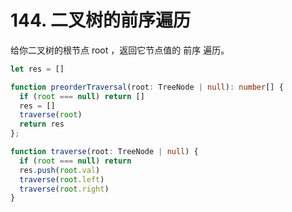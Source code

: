 # 144. 二叉树的前序遍历

给你二叉树的根节点 root ，返回它节点值的 前序 遍历。

```ts
let res = []

function preorderTraversal(root: TreeNode | null): number[] {
  if (root === null) return []
  res = []
  traverse(root)
  return res
};

function traverse(root: TreeNode | null) {
  if (root === null) return
  res.push(root.val)
  traverse(root.left)
  traverse(root.right)
}
```

